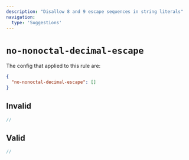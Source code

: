 ```yaml
---
description: "Disallow 8 and 9 escape sequences in string literals"
navigation:
  type: 'Suggestions'
---
```


# `no-nonoctal-decimal-escape`

The config that applied to this rule are:

```json
{
  "no-nonoctal-decimal-escape": []
}
```

## Invalid

```js invalid
//
```

## Valid

```js valid
//
```
  